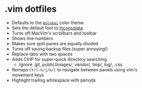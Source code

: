 # .vim dotfiles

* Defaults to the [`molokai`](http://www.vim.org/scripts/script.php?script_id=2340) color theme
* Sets the default font to [Inconsolata](http://levien.com/type/myfonts/inconsolata.html)
* Turns off MacVim's scrollbars and toolbar
* Shows line numbers
* Makes sure split panes are equally divided
* Turns off saving backup files (super annoying!)
* Replace tabs with two spaces
* Adds CtrlP for super-quick directory searching
  * Ignore .git, public/images/, vendor/, tmp/, log/, .css
* Remaps `Ctrl-h/j/k/l` to navigate between panels using vim's movement keys
* Highlight trailing whitespace with periods
